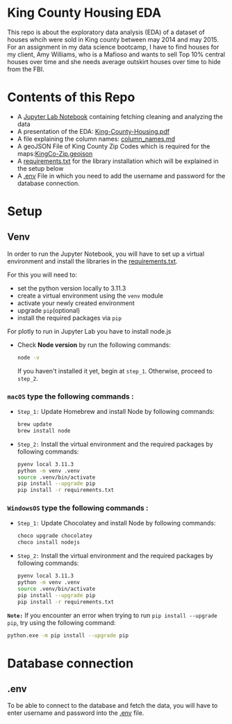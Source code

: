 # King County Housing EDA
This repo is about the exploratory data analysis (EDA) of a dataset of houses whcih were sold in King county between may 2014 and may 2015. For an assignment in my data science bootcamp, I have to find houses for my client, Amy Williams, who is a Mafioso and wants to sell Top 10% central houses over time and she needs average outskirt houses over time to hide from the FBI.
# Contents of this Repo

* A [Jupyter Lab Notebook](EDA-LJB.ipynb) containing fetching cleaning and analyzing the data
* A presentation of the EDA: [King-County-Housing.pdf](King-County-Housing.pdf)
* A file explaining the column names: [column_names.md](column_names.md)
* A geoJSON File of King County Zip Codes which is required for the maps:[KingCo-Zip.geojson](KingCo-Zip.geojson)
* A [requirements.txt](requirements.txt) for the library installation which will be explained in the setup below
* A [.env](.env) File in which you need to add the username and password for the database connection.



# Setup
## Venv
In order to run the Jupyter Notebook, you will have to set up a virtual environment and install the libraries in the [requirements.txt](requirements.txt).

For this you will need to: 
* set the python version locally to 3.11.3
* create a virtual environment using the `venv` module
* activate your newly created environment 
* upgrade `pip`(optional)
* install the required packages via `pip`

For plotly to run in Jupyter Lab you have to install node.js

- Check **Node version**  by run the following commands:
    ```sh
    node -v
    ```
    If you haven't installed it yet, begin at `step_1`. Otherwise, proceed to `step_2`.


### **`macOS`** type the following commands : 


- `Step_1:` Update Homebrew and install Node by following commands:
    ```sh
    brew update
    brew install node
    ```

- `Step_2:` Install the virtual environment and the required packages by following commands:

    ```BASH
    pyenv local 3.11.3
    python -m venv .venv
    source .venv/bin/activate
    pip install --upgrade pip
    pip install -r requirements.txt
    ```
### **`WindowsOS`** type the following commands :


- `Step_1:` Update Chocolatey and install Node by following commands:
    ```sh
    choco upgrade chocolatey
    choco install nodejs
    ```

- `Step_2:` Install the virtual environment and the required packages by following commands:

    ```BASH
    pyenv local 3.11.3
    python -m venv .venv
    source .venv/bin/activate
    pip install --upgrade pip
    pip install -r requirements.txt
    ```
 **`Note:`**
    If you encounter an error when trying to run `pip install --upgrade pip`, try using the following command:

   ```Bash
   python.exe -m pip install --upgrade pip
   ```

# Database connection
## .env
To be able to connect to the database and fetch the data, you will have to enter username and password into the [.env](.env) file. 

